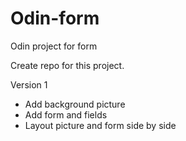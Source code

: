 # Odin-form
Odin project for form

Create repo for this project.

Version 1
- Add background picture
- Add form and fields
- Layout picture and form side by side

